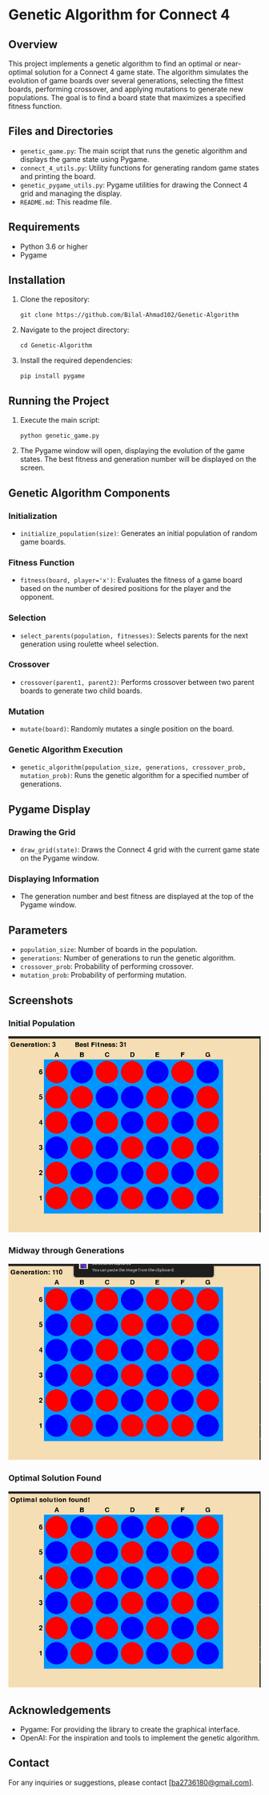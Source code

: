 # Genetic Algorithm for Connect 4

## Overview

This project implements a genetic algorithm to find an optimal or near-optimal solution for a Connect 4 game state. The algorithm simulates the evolution of game boards over several generations, selecting the fittest boards, performing crossover, and applying mutations to generate new populations. The goal is to find a board state that maximizes a specified fitness function.

## Files and Directories

- `genetic_game.py`: The main script that runs the genetic algorithm and displays the game state using Pygame.
- `connect_4_utils.py`: Utility functions for generating random game states and printing the board.
- `genetic_pygame_utils.py`: Pygame utilities for drawing the Connect 4 grid and managing the display.
- `README.md`: This readme file.

## Requirements

- Python 3.6 or higher
- Pygame

## Installation

1. Clone the repository:
   ```
   git clone https://github.com/Bilal-Ahmad102/Genetic-Algorithm
   ```
2. Navigate to the project directory:
   ```
   cd Genetic-Algorithm
   ```
3. Install the required dependencies:
   ```
   pip install pygame
   ```

## Running the Project

1. Execute the main script:
   ```
   python genetic_game.py
   ```
2. The Pygame window will open, displaying the evolution of the game states. The best fitness and generation number will be displayed on the screen.

## Genetic Algorithm Components

### Initialization

- `initialize_population(size)`: Generates an initial population of random game boards.

### Fitness Function

- `fitness(board, player='x')`: Evaluates the fitness of a game board based on the number of desired positions for the player and the opponent.

### Selection

- `select_parents(population, fitnesses)`: Selects parents for the next generation using roulette wheel selection.

### Crossover

- `crossover(parent1, parent2)`: Performs crossover between two parent boards to generate two child boards.

### Mutation

- `mutate(board)`: Randomly mutates a single position on the board.

### Genetic Algorithm Execution

- `genetic_algorithm(population_size, generations, crossover_prob, mutation_prob)`: Runs the genetic algorithm for a specified number of generations.

## Pygame Display

### Drawing the Grid

- `draw_grid(state)`: Draws the Connect 4 grid with the current game state on the Pygame window.

### Displaying Information

- The generation number and best fitness are displayed at the top of the Pygame window.

## Parameters

- `population_size`: Number of boards in the population.
- `generations`: Number of generations to run the genetic algorithm.
- `crossover_prob`: Probability of performing crossover.
- `mutation_prob`: Probability of performing mutation.

## Screenshots

### Initial Population
![Initial Population](https://github.com/Bilal-Ahmad102/Genetic-Algorithm/blob/main/ScreenShots/Initial_Population.png)

### Midway through Generations
![Midway Generation](https://github.com/Bilal-Ahmad102/Genetic-Algorithm/blob/main/ScreenShots/Midway_Population.png)

### Optimal Solution Found
![Optimal Solution](https://github.com/Bilal-Ahmad102/Genetic-Algorithm/blob/main/ScreenShots/Optimal_Population.png)

## Acknowledgements

- Pygame: For providing the library to create the graphical interface.
- OpenAI: For the inspiration and tools to implement the genetic algorithm.

## Contact

For any inquiries or suggestions, please contact [ba2736180@gmail.com].
